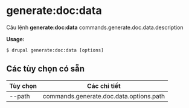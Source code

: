 # generate:doc:data
Câu lệnh **generate:doc:data** commands.generate.doc.data.description

**Usage:**
```
$ drupal generate:doc:data [options] 
```

## Các tùy chọn có sẵn
Tùy chọn | Các chi tiết
-------|-------------
--path | commands.generate.doc.data.options.path
